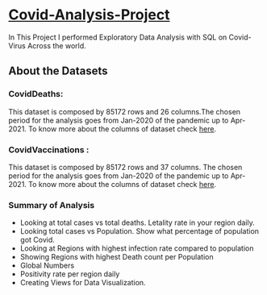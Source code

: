 # [Covid-Analysis-Project](https://github.com/Syed-Sarfaraz-Ahmed/Covid-Analysis-Project/blob/main/Covid_Analysis_Project.sql)

In This Project I performed Exploratory Data Analysis with SQL on Covid-Virus Across the world.

## About the Datasets
### CovidDeaths:
This dataset is composed by 85172 rows and 26 columns.The chosen period for the analysis goes from Jan-2020 of the pandemic up to Apr-2021. 
To know more about the columns of dataset check [here](https://github.com/Syed-Sarfaraz-Ahmed/Covid-Analysis-Project/blob/main/CovidDeaths_CSV.csv).
### CovidVaccinations :
This dataset is composed by 85172 rows and 37 columns. The chosen period for the analysis goes from Jan-2020 of the pandemic up to Apr-2021.
To know more about the columns of dataset check [here](https://github.com/Syed-Sarfaraz-Ahmed/Covid-Analysis-Project/blob/main/CovidVaccinations_CSV.csv).

### Summary of Analysis 
* Looking at total cases vs total deaths. Letality rate in your region daily.
* Looking total cases vs Population. Show what percentage of population got Covid.
* Looking at Regions with highest infection rate compared to population
* Showing Regions with highest Death count per Population
* Global Numbers
* Positivity rate per region daily
* Creating Views for Data Visualization.
